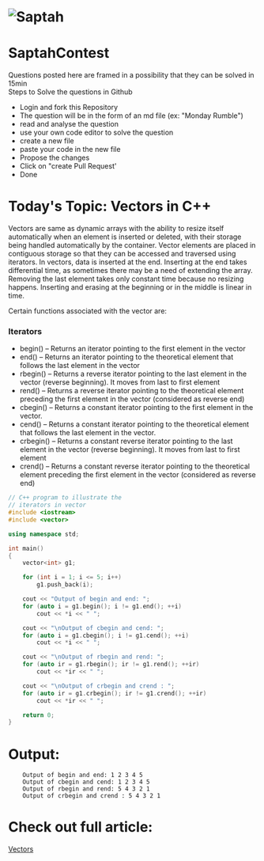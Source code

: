 # ![Saptah](https://drive.google.com/uc?export=view&id=1XgSLl7poMxyTujdQXs28-8oLbLLMrQtZ)


# SaptahContest
Questions posted here are framed in a possibility that they can be solved in 15min  
Steps to Solve the questions in Github    
* Login and fork this Repository
* The question will be in the form of an md file  (ex: "Monday Rumble")
* read and analyse the question  
* use your own code editor to solve the question  
* create a new file
* paste your code in the new file
* Propose the changes
* Click on "create Pull Request'
* Done

# Today's Topic: Vectors in C++
Vectors are same as dynamic arrays with the ability to resize itself automatically when an element is inserted or deleted, with their storage being handled automatically by the container. Vector elements are placed in contiguous storage so that they can be accessed and traversed using iterators. In vectors, data is inserted at the end. Inserting at the end takes differential time, as sometimes there may be a need of extending the array. Removing the last element takes only constant time because no resizing happens. Inserting and erasing at the beginning or in the middle is linear in time.  
  
Certain functions associated with the vector are:  
### Iterators  
  
* begin() – Returns an iterator pointing to the first element in the vector
* end() – Returns an iterator pointing to the theoretical element that follows the last element in the vector
* rbegin() – Returns a reverse iterator pointing to the last element in the vector (reverse beginning). It moves from last to first element
* rend() – Returns a reverse iterator pointing to the theoretical element preceding the first element in the vector (considered as reverse end)
* cbegin() – Returns a constant iterator pointing to the first element in the vector.
* cend() – Returns a constant iterator pointing to the theoretical element that follows the last element in the vector.
* crbegin() – Returns a constant reverse iterator pointing to the last element in the vector (reverse beginning). It moves from last to first element
* crend() – Returns a constant reverse iterator pointing to the theoretical element preceding the first element in the vector (considered as reverse end)
  
  
```C++
// C++ program to illustrate the 
// iterators in vector 
#include <iostream> 
#include <vector> 

using namespace std; 

int main() 
{ 
	vector<int> g1; 

	for (int i = 1; i <= 5; i++) 
		g1.push_back(i); 

	cout << "Output of begin and end: "; 
	for (auto i = g1.begin(); i != g1.end(); ++i) 
		cout << *i << " "; 

	cout << "\nOutput of cbegin and cend: "; 
	for (auto i = g1.cbegin(); i != g1.cend(); ++i) 
		cout << *i << " "; 

	cout << "\nOutput of rbegin and rend: "; 
	for (auto ir = g1.rbegin(); ir != g1.rend(); ++ir) 
		cout << *ir << " "; 

	cout << "\nOutput of crbegin and crend : "; 
	for (auto ir = g1.crbegin(); ir != g1.crend(); ++ir) 
		cout << *ir << " "; 

	return 0; 
} 
```

# Output:
        Output of begin and end: 1 2 3 4 5 
        Output of cbegin and cend: 1 2 3 4 5 
        Output of rbegin and rend: 5 4 3 2 1 
        Output of crbegin and crend : 5 4 3 2 1
        
# Check out full article: 
[Vectors](https://www.geeksforgeeks.org/vector-in-cpp-stl/)
